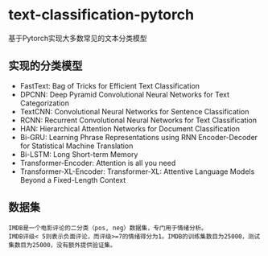 # text-classification-pytorch
基于Pytorch实现大多数常见的文本分类模型

## 实现的分类模型
* FastText: Bag of Tricks for Efficient Text Classification
* DPCNN: Deep Pyramid Convolutional Neural Networks for Text Categorization 
* TextCNN: Convolutional Neural Networks for Sentence Classification
* RCNN: Recurrent Convolutional Neural Networks for Text Classification 
* HAN: Hierarchical Attention Networks for Document Classification 
* Bi-GRU: Learning Phrase Representations using RNN Encoder-Decoder for Statistical Machine Translation
* Bi-LSTM: Long Short-term Memory
* Transformer-Encoder: Attention is all you need
* Transformer-XL-Encoder: Transformer-XL: Attentive Language Models Beyond a Fixed-Length Context 

## 数据集
    IMDB是一个电影评论的二分类（pos, neg）数据集，专门用于情绪分析。
    IMDB评级< 5则表示负面评论，而评级>=7的情绪得分为1。IMDB的训练集数目为25000，测试集数目为25000，没有额外提供验证集。


